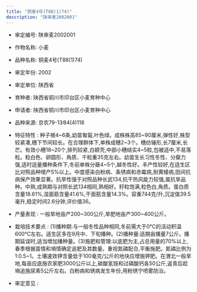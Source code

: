 ```yaml
---
title: "铜麦4号(T88(1)74)"
description: "陕审麦2002001"
---
```

* 审定编号:  陕审麦2002001

*  作物名称:  小麦

*  品种名称:  铜麦4号(T88(1)74)

*  审定年份:  2002

*  审定单位:  陕西省

* 育种者:  陕西省铜川市印台区小麦育种中心

*  申请者:  陕西省铜川市印台区小麦育种中心

*  品种来源:  京农79-13∕84(4)118

*  特征特性 : 
种子根4~6条,幼苗匍匐,叶色绿。成株株高85~90厘米,弹性好,株型较紧凑,穗下节间较长。在合理群体下,单株成穗2~3个。穗纺锤形,长7厘米,长芒。有效小穗18~20个,排列较紧,白颖壳,中部小穗结实4~5粒,包被适中,不易落粒。粒白色、卵圆形、角质、千粒重35克左右。幼苗生长习性冬性、分蘖力强,适时适量播种条件下,冬前单株分蘖4~5个,越冬性好。丰产性较好,在适生区比对照品种增产5%以上。中度感染白粉病、条锈病和赤霉病,耐黄矮病,田间抗病保产效果显著。抗旱性强于对照品种长武134,抗干热风能力较强,属抗旱品种。中熟,成熟期与对照长武134相同,熟相好。籽粒饱满,粒色白,角质。蛋白质含量18.61%,湿面筋含量41.6%,干面筋含量14.3%。容重744克/升,沉淀值39.5毫升,稳定时间2.6分钟,评价值36。
 
*  产量表现 : 
一般旱地亩产200~300公斤,旱肥地亩产300~400公斤。

*  栽培技术要点 : 
(1)播种期:与一般冬性品种相同,冬前需大于0℃的活动积温600℃左右。适生区多在9月中、下旬播种。(2)播种量:适期亩播量7公斤。播期延误时,适当增加播种量。(3)施肥和管理:以底肥为主,占总用量的70%以上,春季根据苗情和墒情确定追肥及其数量。重视氮磷配合,平衡施肥。氮磷比例为1∶0.5~1。土壤速效钾含量低于100毫克/公斤的地块应增施钾肥。在渭北一般旱地,每亩应底施农家肥3000公斤以上,碳酸氢铵和过磷酸钙各50公斤,返青后趁墒追施尿素5公斤左右。白粉病和锈病发生年份,用粉锈宁喷雾防治。

*  审定意见 : 

